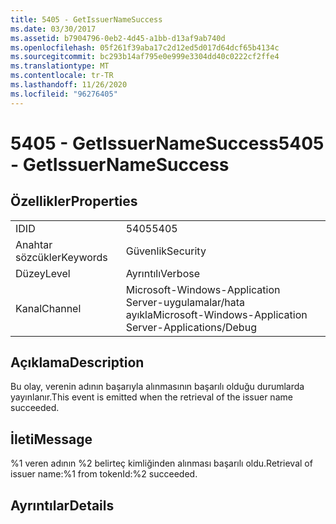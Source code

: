 ```yaml
---
title: 5405 - GetIssuerNameSuccess
ms.date: 03/30/2017
ms.assetid: b7904796-0eb2-4d45-a1bb-d13af9ab740d
ms.openlocfilehash: 05f261f39aba17c2d12ed5d017d64dcf65b4134c
ms.sourcegitcommit: bc293b14af795e0e999e3304dd40c0222cf2ffe4
ms.translationtype: MT
ms.contentlocale: tr-TR
ms.lasthandoff: 11/26/2020
ms.locfileid: "96276405"
---
```

# <a name="5405---getissuernamesuccess"></a><span data-ttu-id="765cf-102">5405 - GetIssuerNameSuccess</span><span class="sxs-lookup"><span data-stu-id="765cf-102">5405 - GetIssuerNameSuccess</span></span>

## <a name="properties"></a><span data-ttu-id="765cf-103">Özellikler</span><span class="sxs-lookup"><span data-stu-id="765cf-103">Properties</span></span>  
  
|||  
|-|-|  
|<span data-ttu-id="765cf-104">ID</span><span class="sxs-lookup"><span data-stu-id="765cf-104">ID</span></span>|<span data-ttu-id="765cf-105">5405</span><span class="sxs-lookup"><span data-stu-id="765cf-105">5405</span></span>|  
|<span data-ttu-id="765cf-106">Anahtar sözcükler</span><span class="sxs-lookup"><span data-stu-id="765cf-106">Keywords</span></span>|<span data-ttu-id="765cf-107">Güvenlik</span><span class="sxs-lookup"><span data-stu-id="765cf-107">Security</span></span>|  
|<span data-ttu-id="765cf-108">Düzey</span><span class="sxs-lookup"><span data-stu-id="765cf-108">Level</span></span>|<span data-ttu-id="765cf-109">Ayrıntılı</span><span class="sxs-lookup"><span data-stu-id="765cf-109">Verbose</span></span>|  
|<span data-ttu-id="765cf-110">Kanal</span><span class="sxs-lookup"><span data-stu-id="765cf-110">Channel</span></span>|<span data-ttu-id="765cf-111">Microsoft-Windows-Application Server-uygulamalar/hata ayıkla</span><span class="sxs-lookup"><span data-stu-id="765cf-111">Microsoft-Windows-Application Server-Applications/Debug</span></span>|  
  
## <a name="description"></a><span data-ttu-id="765cf-112">Açıklama</span><span class="sxs-lookup"><span data-stu-id="765cf-112">Description</span></span>  

 <span data-ttu-id="765cf-113">Bu olay, verenin adının başarıyla alınmasının başarılı olduğu durumlarda yayınlanır.</span><span class="sxs-lookup"><span data-stu-id="765cf-113">This event is emitted when the retrieval of the issuer name succeeded.</span></span>  
  
## <a name="message"></a><span data-ttu-id="765cf-114">İleti</span><span class="sxs-lookup"><span data-stu-id="765cf-114">Message</span></span>  

 <span data-ttu-id="765cf-115">%1 veren adının %2 belirteç kimliğinden alınması başarılı oldu.</span><span class="sxs-lookup"><span data-stu-id="765cf-115">Retrieval of issuer name:%1 from tokenId:%2 succeeded.</span></span>  
  
## <a name="details"></a><span data-ttu-id="765cf-116">Ayrıntılar</span><span class="sxs-lookup"><span data-stu-id="765cf-116">Details</span></span>
